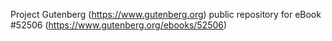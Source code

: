 Project Gutenberg (https://www.gutenberg.org) public repository for
eBook #52506 (https://www.gutenberg.org/ebooks/52506)
